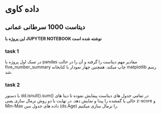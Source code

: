 # داده کاوی
## دیتاست 1000 سرطانی عمانی
**این پروژه با JUPYTER NOTEBOOK نوشته شده است**
### task 1
در تسک اول پروژه با pandas مقادیر مهم دیتاست را گرفته و آن را در حالت five_number_summary چاپ میکند.
همچنین چهار نمودار با کتابخانه matplotlib رسم شد.
### task 2
با دستور dd.isnull().sum() در تمامی جدول های دیتاست پیمایش نموده تا دیتا های خالی یا گمشده را پیدا و نمایش دهد.
در نهایت با دو روش نرمال سازی یعنی z-score و Min-Max داده های جدول سن (ds.Age) را نرمال سازی میکنیم.
